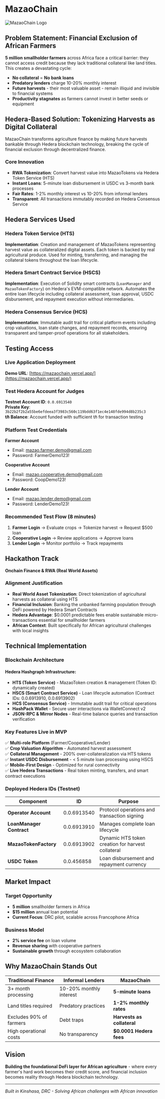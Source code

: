 # MazaoChain 

![MazaoChain Logo](https://cdn.dorahacks.io/static/files/199fb4967c53927dfc4ae264f5589d10.png)

## Problem Statement: Financial Exclusion of African Farmers

**5 million smallholder farmers** across Africa face a critical barrier: they cannot access credit because they lack traditional collateral like land titles. This creates a devastating cycle:

- **No collateral** = **No bank loans**
- **Predatory lenders** charge 10-20% monthly interest
- **Future harvests** - their most valuable asset - remain illiquid and invisible to financial systems
- **Productivity stagnates** as farmers cannot invest in better seeds or equipment

## Hedera-Based Solution: Tokenizing Harvests as Digital Collateral

MazaoChain transforms agriculture finance by making future harvests bankable through Hedera blockchain technology, breaking the cycle of financial exclusion through decentralized finance.

### Core Innovation

- **RWA Tokenization**: Convert harvest value into MazaoTokens via Hedera Token Service (HTS)
- **Instant Loans**: 5-minute loan disbursement in USDC vs 3-month bank processes
- **Fair Rates**: 1-2% monthly interest vs 10-20% from informal lenders
- **Transparent**: All transactions immutably recorded on Hedera Consensus Service

## Hedera Services Used

### Hedera Token Service (HTS)

**Implementation**: Creation and management of MazaoTokens representing harvest value as collateralized digital assets. Each token is backed by real agricultural produce. Used for minting, transferring, and managing the collateral tokens throughout the loan lifecycle.

### Hedera Smart Contract Service (HSCS)

**Implementation**: Execution of Solidity smart contracts (`LoanManager` and `MazaoTokenFactory`) on Hedera's EVM-compatible network. Automates the entire loan lifecycle including collateral assessment, loan approval, USDC disbursement, and repayment execution without intermediaries.

### Hedera Consensus Service (HCS)

**Implementation**: Immutable audit trail for critical platform events including crop valuations, loan state changes, and repayment records, ensuring transparent and tamper-proof operations for all stakeholders.

## Testing Access

### Live Application Deployment

**Demo URL**: [https://mazaochain.vercel.app/](https://mazaochain.vercel.app/)

### Test Hedera Account for Judges

**Testnet Account ID**: `0.0.6913540`  
**Private Key**: `3b22b2f2b2a55be6efdeea3f3983c560c119bdd63f1ec4e148fde994d8b235c3`  
**tℏ Balance**: Account funded with sufficient tℏ for transaction testing

### Platform Test Credentials

**Farmer Account**
- Email: mazao.farmer.demo@gmail.com
- Password: FarmerDemo123!

**Cooperative Account**
- Email: mazao.cooperative.demo@gmail.com
- Password: CoopDemo123!

**Lender Account**
- Email: mazao.lender.demo@gmail.com
- Password: LenderDemo123!

### Recommended Test Flow (8 minutes)

1. **Farmer Login** → Evaluate crops → Tokenize harvest → Request $500 loan
2. **Cooperative Login** → Review applications → Approve loans
3. **Lender Login** → Monitor portfolio → Track repayments

## Hackathon Track

**Onchain Finance & RWA (Real World Assets)**

### Alignment Justification

- **Real World Asset Tokenization**: Direct tokenization of agricultural harvests as collateral using HTS
- **Financial Inclusion**: Banking the unbanked farming population through DeFi powered by Hedera Smart Contracts
- **Hedera Advantage**: $0.0001 predictable fees enable sustainable micro-transactions essential for smallholder farmers
- **African Context**: Built specifically for African agricultural challenges with local insights

## Technical Implementation

### Blockchain Architecture

#### Hedera Hashgraph Infrastructure:

- **HTS (Token Service)** - MazaoToken creation & management (Token ID: dynamically created)
- **HSCS (Smart Contract Service)** - Loan lifecycle automation (Contract IDs: 0.0.6913910, 0.0.6913902)
- **HCS (Consensus Service)** - Immutable audit trail for critical operations
- **HashPack Wallet** - Secure user interactions via WalletConnect v2
- **JSON-RPC & Mirror Nodes** - Real-time balance queries and transaction verification

### Key Features Live in MVP

✅ **Multi-role Platform** (Farmer/Cooperative/Lender)  
✅ **Crop Valuation Algorithm** - Automated harvest assessment  
✅ **Collateral Management** - 200% over-collateralization via HTS tokens  
✅ **Instant USDC Disbursement** - < 5 minute loan processing using HSCS  
✅ **Mobile-First Design** - Optimized for rural connectivity  
✅ **Live Hedera Transactions** - Real token minting, transfers, and smart contract executions

### Deployed Hedera IDs (Testnet)

| Component | ID | Purpose |
|-----------|----|---------| 
| **Operator Account** | 0.0.6913540 | Protocol operations and transaction signing |
| **LoanManager Contract** | 0.0.6913910 | Manages complete loan lifecycle |
| **MazaoTokenFactory** | 0.0.6913902 | Dynamic HTS token creation for harvest collateral |
| **USDC Token** | 0.0.456858 | Loan disbursement and repayment currency |

## Market Impact

### Target Opportunity

- **5 million** smallholder farmers in Africa
- **$15 million** annual loan potential
- **Current Focus**: DRC pilot, scalable across Francophone Africa

### Business Model

- **2% service fee** on loan volume
- **Revenue sharing** with cooperative partners
- **Sustainable growth** through ecosystem collaboration

## Why MazaoChain Stands Out

| Traditional Finance | Informal Lenders | MazaoChain |
|--------------------|------------------|------------|
| 3+ month processing | 10-20% monthly interest | **5-minute loans** |
| Land titles required | Predatory practices | **1-2% monthly rates** |
| Excludes 90% of farmers | Debt traps | **Harvests as collateral** |
| High operational costs | No transparency | **$0.0001 Hedera fees** |

## Vision

**Building the foundational DeFi layer for African agriculture** - where every farmer's hard work becomes their credit score, and financial inclusion becomes reality through Hedera blockchain technology.

---

*Built in Kinshasa, DRC - Solving African challenges with African innovation*
